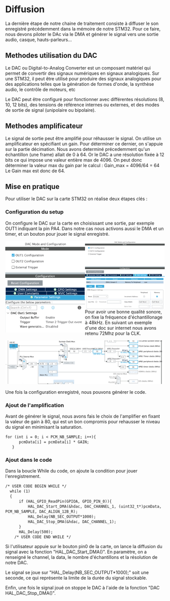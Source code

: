 # Diffusion

La dernière étape de notre chaine de traitement consiste à diffuser le son enregistré précédemment dans la mémoire de notre STM32. Pour ce faire, nous devons piloter le DAc via le DMA et générer le signal vers une sortie audio, casque, hauts-parleurs... 

## Methodes utilisation du DAC

Le DAC ou Digital-to-Analog Converter est un composant matériel qui permet de convertir des signaux numériques en signaux analogiques. Sur une STM32, il peut être utilisé pour produire des signaux analogiques pour des applications telles que la génération de formes d'onde, la synthèse audio, le contrôle de moteurs, etc

Le DAC peut être configuré pour fonctionner avec différentes résolutions (8, 10, 12 bits), des tensions de référence internes ou externes, et des modes de sortie de signal (unipolaire ou bipolaire). 

## Methodes amplificateur

Le signal de sortie peut être amplifié pour réhausser le signal. On utilise un amplificateur en spécifiant un gain. Pour déterminer ce dernier, on s'appuie sur la partie décimation. Nous avons determiné précedemment qu'un échantillon (une frame) allait de 0 à 64. Or le DAC a une résolution fixée à 12 bits ce qui impose une valeur entière max de 4096. On peut donc déterminer la valeur max du gain par le calcul :
Gain_max = 4096/64 = 64
Le Gain max est donc de 64.

## Mise en pratique

Pour utiliser le DAC sur la carte STM32 on réalise deux étapes clés :

### Configuration du setup

On configure le DAC sur la carte en choisissant une sortie, par exemple OUT1 indiquant la pin PA4. Dans notre cas nous activons aussi le DMA et un timer, et un bouton pour jouer le signal enregistré.
<div>
    <img src="img\DAC_config.png" style="float:left; width:50%;">
    <img src="img\DAC_config2.png" style="float:right; width:50%;">
</div>


Pour avoir une bonne qualité sonore, on fixe la fréquence d'échantillonage à 48kHz.
En suivant un exemple d'une doc sur internet nous avons retenu 72Mhz pour la CLK.

![alt text](img\clock_timer.png)

Une fois la configuration enregistré, nous pouvons générer le code.

### Ajout de l'amplification

Avant de générer le signal, nous avons fais le choix de l'amplifier en fixant la valeur de gain à 80, qui est un bon compromis pour rehausser le niveau du signal en minimisant la saturation.

```
for (int i = 0; i < PCM_NB_SAMPLE; i++){
 	  pcmData[i] = pcmData[i] * GAIN;
   }
```

### Ajout dans le code

Dans la boucle While du code, on ajoute la condition pour jouer l'enregistrement.
```
/* USER CODE BEGIN WHILE */
  while (1)
  {
	  if (HAL_GPIO_ReadPin(GPIOA, GPIO_PIN_0)){
		  HAL_DAC_Start_DMA(&hdac, DAC_CHANNEL_1, (uint32_t*)pcmData, PCM_NB_SAMPLE, DAC_ALIGN_12B_R);
		  HAL_Delay(NB_SEC_OUTPUT*1000);
		  HAL_DAC_Stop_DMA(&hdac, DAC_CHANNEL_1);
	  }
	  HAL_Delay(500);
    /* USER CODE END WHILE */
```

Si l'utilisateur appuie sur le bouton pin0 de la carte, on lance la diffusion du signal avec la fonction "HAL_DAC_Start_DMA()". En paramètre, on a renseigné le channel, la data, le nombre d'échantillons et la résolution de notre DAC.

Le signal se joue sur "HAL_Delay(NB_SEC_OUTPUT*1000);"  soit une seconde, ce qui représente la limite de la durée du signal stockable.

Enfin, une fois le signal joué on stoppe le DAC à l'aide de la fonction "DAC HAL_DAC_Stop_DMA()".




